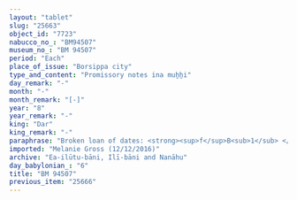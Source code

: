 ```yaml
---
layout: "tablet"
slug: "25663"
object_id: "7723"
nabucco_no_: "BM94507"
museum_no_: "BM 94507"
period: "Each"
place_of_issue: "Borsippa city"
type_and_content: "Promissory notes ina muẖẖi"
day_remark: "-"
month: "-"
month_remark: "[-]"
year: "8"
year_remark: "-"
king: "Dar"
king_remark: "-"
paraphrase: "Broken loan of dates: <strong><sup>f</sup>B<sub>1</sub> </strong>and<strong> B<sub>2</sub> </strong>owe <strong>A</strong> [x];1 kor (36+ l) dates, impost (<em>imittu</em>), harvest of the field (<em>ebūr eqli</em>) of Bāb-surri. A pledge is placed. They will pay the dates in Arahsamna (VIII) in the house of <strong>A</strong>, according to the measure (<em>ma&scaron;īhu</em>) of the king. They will also give loads of palm-frond ribs (<em>huṣābu</em>). The (service of the) agricultural supervisor (<em>gugallu</em>) is not yet paid (<em>eṭēru</em> Stat.). This is apart from (<em>elat</em>) 1 <em>kūṣayu</em> date palm. Witnesses and the scribe. This record is linked to the documents BM94527 and BM94548.<br /> &nbsp;<br /> <strong><sup>f</sup></strong><strong>A<sub>1</sub> </strong>= name lost;<strong> A<sub>2</sub> </strong>= Nab&ucirc;-[&hellip;],<strong> B </strong>= Nidinti-Bēl/&Scaron;umu-iddin/Bēl-eṭēru; Scribe = [&hellip;]/Nādinu//Rē&rsquo;i&scaron;unu<br /> &nbsp;<br /> &nbsp;"
imported: "Melanie Gross (12/12/2016)"
archive: "Ea-ilūtu-bāni, Ilī-bāni and Nanāhu"
day_babylonian_: "6"
title: "BM 94507"
previous_item: "25666"
---
```


